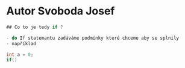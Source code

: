 # Autor Svoboda Josef
```java
## Co to je tedy if ?

- do If statemantu zadáváme podmínky které chceme aby se splnily
- například

int a = 0;
if()
```
